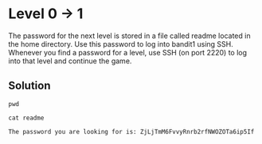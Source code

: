 # Level 0 -> 1

The password for the next level is stored in a file called readme located in the home directory. Use this password to log into bandit1 using SSH. Whenever you find a password for a level, use SSH (on port 2220) to log into that level and continue the game.

## Solution

```
pwd
```

```
cat readme
```

`The password you are looking for is: ZjLjTmM6FvvyRnrb2rfNWOZOTa6ip5If`
